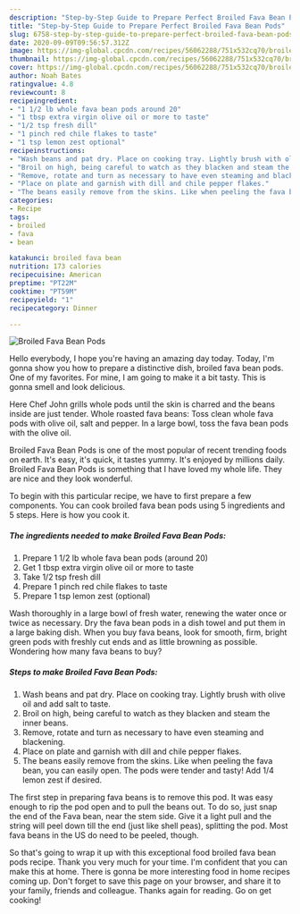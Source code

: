 ```yaml
---
description: "Step-by-Step Guide to Prepare Perfect Broiled Fava Bean Pods"
title: "Step-by-Step Guide to Prepare Perfect Broiled Fava Bean Pods"
slug: 6758-step-by-step-guide-to-prepare-perfect-broiled-fava-bean-pods
date: 2020-09-09T09:56:57.312Z
image: https://img-global.cpcdn.com/recipes/56062288/751x532cq70/broiled-fava-bean-pods-recipe-main-photo.jpg
thumbnail: https://img-global.cpcdn.com/recipes/56062288/751x532cq70/broiled-fava-bean-pods-recipe-main-photo.jpg
cover: https://img-global.cpcdn.com/recipes/56062288/751x532cq70/broiled-fava-bean-pods-recipe-main-photo.jpg
author: Noah Bates
ratingvalue: 4.8
reviewcount: 8
recipeingredient:
- "1 1/2 lb whole fava bean pods around 20"
- "1 tbsp extra virgin olive oil or more to taste"
- "1/2 tsp fresh dill"
- "1 pinch red chile flakes to taste"
- "1 tsp lemon zest optional"
recipeinstructions:
- "Wash beans and pat dry. Place on cooking tray. Lightly brush with olive oil and add salt to taste."
- "Broil on high, being careful to watch as they blacken and steam the inner beans."
- "Remove, rotate and turn as necessary to have even steaming and blackening."
- "Place on plate and garnish with dill and chile pepper flakes."
- "The beans easily remove from the skins. Like when peeling the fava bean, you can easily open. The pods were tender and tasty! Add 1/4 lemon zest if desired."
categories:
- Recipe
tags:
- broiled
- fava
- bean

katakunci: broiled fava bean 
nutrition: 173 calories
recipecuisine: American
preptime: "PT22M"
cooktime: "PT59M"
recipeyield: "1"
recipecategory: Dinner

---
```



![Broiled Fava Bean Pods](https://img-global.cpcdn.com/recipes/56062288/751x532cq70/broiled-fava-bean-pods-recipe-main-photo.jpg)

Hello everybody, I hope you're having an amazing day today. Today, I'm gonna show you how to prepare a distinctive dish, broiled fava bean pods. One of my favorites. For mine, I am going to make it a bit tasty. This is gonna smell and look delicious.

Here Chef John grills whole pods until the skin is charred and the beans inside are just tender. Whole roasted fava beans: Toss clean whole fava pods with olive oil, salt and pepper. In a large bowl, toss the fava bean pods with the olive oil.

Broiled Fava Bean Pods is one of the most popular of recent trending foods on earth. It's easy, it's quick, it tastes yummy. It's enjoyed by millions daily. Broiled Fava Bean Pods is something that I have loved my whole life. They are nice and they look wonderful.


To begin with this particular recipe, we have to first prepare a few components. You can cook broiled fava bean pods using 5 ingredients and 5 steps. Here is how you cook it.

<!--inarticleads1-->

##### The ingredients needed to make Broiled Fava Bean Pods:

1. Prepare 1 1/2 lb whole fava bean pods (around 20)
1. Get 1 tbsp extra virgin olive oil or more to taste
1. Take 1/2 tsp fresh dill
1. Prepare 1 pinch red chile flakes to taste
1. Prepare 1 tsp lemon zest (optional)


Wash thoroughly in a large bowl of fresh water, renewing the water once or twice as necessary. Dry the fava bean pods in a dish towel and put them in a large baking dish. When you buy fava beans, look for smooth, firm, bright green pods with freshly cut ends and as little browning as possible. Wondering how many fava beans to buy? 

<!--inarticleads2-->

##### Steps to make Broiled Fava Bean Pods:

1. Wash beans and pat dry. Place on cooking tray. Lightly brush with olive oil and add salt to taste.
1. Broil on high, being careful to watch as they blacken and steam the inner beans.
1. Remove, rotate and turn as necessary to have even steaming and blackening.
1. Place on plate and garnish with dill and chile pepper flakes.
1. The beans easily remove from the skins. Like when peeling the fava bean, you can easily open. The pods were tender and tasty! Add 1/4 lemon zest if desired.


The first step in preparing fava beans is to remove this pod. It was easy enough to rip the pod open and to pull the beans out. To do so, just snap the end of the Fava bean, near the stem side. Give it a light pull and the string will peel down till the end (just like shell peas), splitting the pod. Most fava beans in the US do need to be peeled, though. 

So that's going to wrap it up with this exceptional food broiled fava bean pods recipe. Thank you very much for your time. I'm confident that you can make this at home. There is gonna be more interesting food in home recipes coming up. Don't forget to save this page on your browser, and share it to your family, friends and colleague. Thanks again for reading. Go on get cooking!

